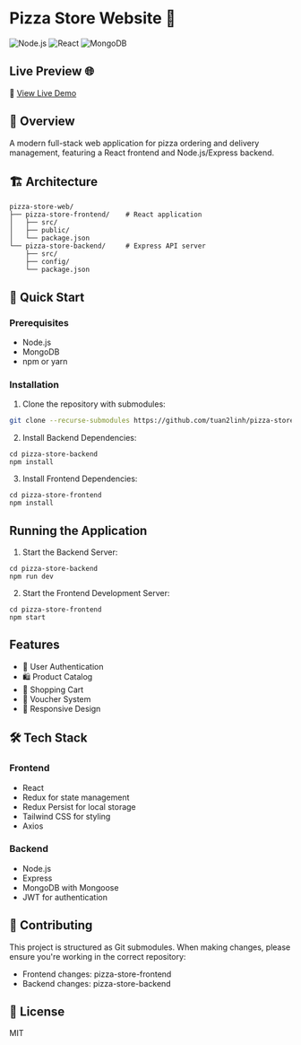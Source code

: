 # Pizza Store Website 🍕
<img alt="Node.js" src="https://img.shields.io/badge/Node.js-v16+-green.svg">
<img alt="React" src="https://img.shields.io/badge/React-v18-blue.svg">
<img alt="MongoDB" src="https://img.shields.io/badge/MongoDB-v5+-green.svg">

## Live Preview 🌐

🔗 [View Live Demo](https://youtu.be/puP0jykFnRM)

## 📌 Overview
A modern full-stack web application for pizza ordering and delivery management, featuring a React frontend and Node.js/Express backend.

## 🏗️ Architecture
```
pizza-store-web/
├── pizza-store-frontend/    # React application
│   ├── src/
│   ├── public/
│   └── package.json
└── pizza-store-backend/     # Express API server
    ├── src/
    ├── config/
    └── package.json
```

## 🚀 Quick Start

### Prerequisites
- Node.js
- MongoDB
- npm or yarn

### Installation

1. Clone the repository with submodules:
```bash
git clone --recurse-submodules https://github.com/tuan2linh/pizza-store-web.git
```
2. Install Backend Dependencies:
```
cd pizza-store-backend
npm install
```
3. Install Frontend Dependencies:
```
cd pizza-store-frontend
npm install
```
## Running the Application
1. Start the Backend Server:
```
cd pizza-store-backend
npm run dev
```
2. Start the Frontend Development Server:
```
cd pizza-store-frontend
npm start
```

## Features

- 🔐 User Authentication
- 🛍️ Product Catalog
- 🛒 Shopping Cart
- 🎫 Voucher System
- 📱 Responsive Design

## 🛠️ Tech Stack

### Frontend
- React
- Redux for state management
- Redux Persist for local storage
- Tailwind CSS for styling
- Axios

### Backend
- Node.js
- Express
- MongoDB with Mongoose
- JWT for authentication

## 🤝 Contributing

This project is structured as Git submodules. When making changes, please ensure you're working in the correct repository:

- Frontend changes: pizza-store-frontend
- Backend changes: pizza-store-backend

## 📝 License
MIT
